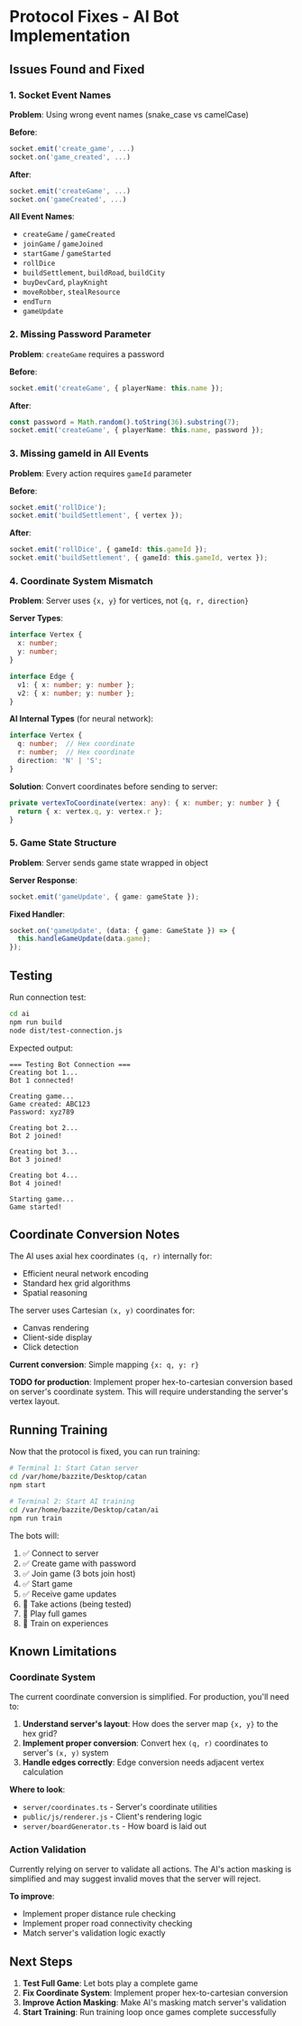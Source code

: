 # Protocol Fixes - AI Bot Implementation

## Issues Found and Fixed

### 1. Socket Event Names
**Problem**: Using wrong event names (snake_case vs camelCase)

**Before**:
```typescript
socket.emit('create_game', ...)
socket.on('game_created', ...)
```

**After**:
```typescript
socket.emit('createGame', ...)
socket.on('gameCreated', ...)
```

**All Event Names**:
- `createGame` / `gameCreated`
- `joinGame` / `gameJoined`
- `startGame` / `gameStarted`
- `rollDice`
- `buildSettlement`, `buildRoad`, `buildCity`
- `buyDevCard`, `playKnight`
- `moveRobber`, `stealResource`
- `endTurn`
- `gameUpdate`

### 2. Missing Password Parameter
**Problem**: `createGame` requires a password

**Before**:
```typescript
socket.emit('createGame', { playerName: this.name });
```

**After**:
```typescript
const password = Math.random().toString(36).substring(7);
socket.emit('createGame', { playerName: this.name, password });
```

### 3. Missing gameId in All Events
**Problem**: Every action requires `gameId` parameter

**Before**:
```typescript
socket.emit('rollDice');
socket.emit('buildSettlement', { vertex });
```

**After**:
```typescript
socket.emit('rollDice', { gameId: this.gameId });
socket.emit('buildSettlement', { gameId: this.gameId, vertex });
```

### 4. Coordinate System Mismatch
**Problem**: Server uses `{x, y}` for vertices, not `{q, r, direction}`

**Server Types**:
```typescript
interface Vertex {
  x: number;
  y: number;
}

interface Edge {
  v1: { x: number; y: number };
  v2: { x: number; y: number };
}
```

**AI Internal Types** (for neural network):
```typescript
interface Vertex {
  q: number;  // Hex coordinate
  r: number;  // Hex coordinate
  direction: 'N' | 'S';
}
```

**Solution**: Convert coordinates before sending to server:
```typescript
private vertexToCoordinate(vertex: any): { x: number; y: number } {
  return { x: vertex.q, y: vertex.r };
}
```

### 5. Game State Structure
**Problem**: Server sends game state wrapped in object

**Server Response**:
```typescript
socket.emit('gameUpdate', { game: gameState });
```

**Fixed Handler**:
```typescript
socket.on('gameUpdate', (data: { game: GameState }) => {
  this.handleGameUpdate(data.game);
});
```

## Testing

Run connection test:
```bash
cd ai
npm run build
node dist/test-connection.js
```

Expected output:
```
=== Testing Bot Connection ===
Creating bot 1...
Bot 1 connected!

Creating game...
Game created: ABC123
Password: xyz789

Creating bot 2...
Bot 2 joined!

Creating bot 3...
Bot 3 joined!

Creating bot 4...
Bot 4 joined!

Starting game...
Game started!
```

## Coordinate Conversion Notes

The AI uses axial hex coordinates `(q, r)` internally for:
- Efficient neural network encoding
- Standard hex grid algorithms
- Spatial reasoning

The server uses Cartesian `(x, y)` coordinates for:
- Canvas rendering
- Client-side display
- Click detection

**Current conversion**: Simple mapping `{x: q, y: r}`

**TODO for production**: Implement proper hex-to-cartesian conversion based on server's coordinate system. This will require understanding the server's vertex layout.

## Running Training

Now that the protocol is fixed, you can run training:

```bash
# Terminal 1: Start Catan server
cd /var/home/bazzite/Desktop/catan
npm start

# Terminal 2: Start AI training
cd /var/home/bazzite/Desktop/catan/ai
npm run train
```

The bots will:
1. ✅ Connect to server
2. ✅ Create game with password
3. ✅ Join game (3 bots join host)
4. ✅ Start game
5. ✅ Receive game updates
6. 🔄 Take actions (being tested)
7. 🔄 Play full games
8. 🔄 Train on experiences

## Known Limitations

### Coordinate System
The current coordinate conversion is simplified. For production, you'll need to:

1. **Understand server's layout**: How does the server map `{x, y}` to the hex grid?
2. **Implement proper conversion**: Convert hex `(q, r)` coordinates to server's `(x, y)` system
3. **Handle edges correctly**: Edge conversion needs adjacent vertex calculation

**Where to look**:
- `server/coordinates.ts` - Server's coordinate utilities
- `public/js/renderer.js` - Client's rendering logic
- `server/boardGenerator.ts` - How board is laid out

### Action Validation
Currently relying on server to validate all actions. The AI's action masking is simplified and may suggest invalid moves that the server will reject.

**To improve**:
- Implement proper distance rule checking
- Implement proper road connectivity checking
- Match server's validation logic exactly

## Next Steps

1. **Test Full Game**: Let bots play a complete game
2. **Fix Coordinate System**: Implement proper hex-to-cartesian conversion
3. **Improve Action Masking**: Make AI's masking match server's validation
4. **Start Training**: Run training loop once games complete successfully
